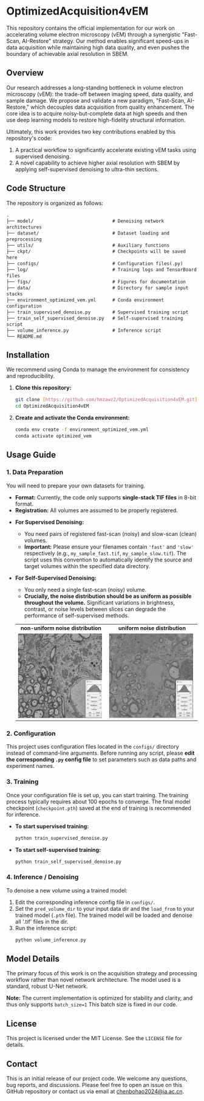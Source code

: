 # OptimizedAcquisition4vEM

This repository contains the official implementation for our work on accelerating volume electron microscopy (vEM) through a synergistic "Fast-Scan, AI-Restore" strategy. Our method enables significant speed-ups in data acquisition while maintaining high data quality, and even pushes the boundary of achievable axial resolution in SBEM.

## Overview

Our research addresses a long-standing bottleneck in volume electron microscopy (vEM): the trade-off between imaging speed, data quality, and sample damage. We propose and validate a new paradigm, "Fast-Scan, AI-Restore," which decouples data acquisition from quality enhancement. The core idea is to acquire noisy-but-complete data at high speeds and then use deep learning models to restore high-fidelity structural information.

Ultimately, this work provides two key contributions enabled by this repository's code:
1.  A practical workflow to significantly accelerate existing vEM tasks using supervised denoising.
2.  A novel capability to achieve higher axial resolution with SBEM by applying self-supervised denoising to ultra-thin sections.


## Code Structure

The repository is organized as follows:

```
.
├── model/                             # Denoising network architectures
├── dataset/                           # Dataset loading and preprocessing
├── utils/                             # Auxiliary functions
├── ckpt/                              # Checkpoints will be saved here
├── configs/                           # Configuration files(.py)
├── log/                               # Training logs and TensorBoard files
├── figs/                              # Figures for documentation
├── data/                              # Directory for sample input stacks
├── environment_optimized_vem.yml      # Conda environment configuration
├── train_supervised_denoise.py        # Supervised training script
├── train_self_supervised_denoise.py   # Self-supervised training script
├── volume_inference.py                # Inference script
└── README.md
```

## Installation

We recommend using Conda to manage the environment for consistency and reproducibility.

1.  **Clone this repository:**
    ```bash
    git clone [https://github.com/hmzawz2/OptimizedAcquisition4vEM.git](https://github.com/hmzawz2/OptimizedAcquisition4vEM.git)
    cd OptimizedAcquisition4vEM
    ```

2.  **Create and activate the Conda environment:**
    ```bash
    conda env create -f environment_optimized_vem.yml
    conda activate optimized_vem
    ```

## Usage Guide

### 1. Data Preparation

You will need to prepare your own datasets for training.
- **Format:** Currently, the code only supports **single-stack TIF files** in 8-bit format.
- **Registration:** All volumes are assumed to be properly registered.

* **For Supervised Denoising:**
    * You need pairs of registered fast-scan (noisy) and slow-scan (clean) volumes.
    * **Important:** Please ensure your filenames contain `'fast'` and `'slow'` respectively (e.g., `my_sample_fast.tif`, `my_sample_slow.tif`). The script uses this convention to automatically identify the source and target volumes within the specified data directory.

* **For Self-Supervised Denoising:**
    * You only need a single fast-scan (noisy) volume.
    * **Crucially, the noise distribution should be as uniform as possible throughout the volume.** Significant variations in brightness, contrast, or noise levels between slices can degrade the performance of self-supervised methods.
   <table>
      <tr>
         <td align="center"><b>non-uniform noise distribution</b></td>
         <td align="center"><b>uniform noise distribution</b></td>
      </tr>
      <tr>
         <td><img src="figs/changing-50nm.gif" alt="Non-uniform noise" width="98%"></td>
         <td><img src="figs/uniform-50nm.gif" alt="Uniform noise" width="98%"></td>
      </tr>
   </table>

### 2. Configuration

This project uses configuration files located in the `configs/` directory instead of command-line arguments. Before running any script, please **edit the corresponding `.py` config file** to set parameters such as data paths and experiment names.

### 3. Training

Once your configuration file is set up, you can start training. The training process typically requires about 100 epochs to converge. The final model checkpoint (`checkpoint.pth`) saved at the end of training is recommended for inference.

* **To start supervised training:**
    ```bash
    python train_supervised_denoise.py
    ```

* **To start self-supervised training:**
    ```bash
    python train_self_supervised_denoise.py
    ```

### 4. Inference / Denoising

To denoise a new volume using a trained model:
1.  Edit the corresponding inference config file in `configs/`.
2.  Set the `pred_volume_dir` to your input data dir and the `load_from` to your trained model (`.pth` file). The trained model will be loaded and denoise all '.tif' files in the dir.
3.  Run the inference script:
    ```bash
    python volume_inference.py
    ```

## Model Details

The primary focus of this work is on the acquisition strategy and processing workflow rather than novel network architecture. The model used is a standard, robust U-Net network.

**Note:** The current implementation is optimized for stability and clarity, and thus only supports `batch_size=1` This batch size is fixed in our code.

## License

This project is licensed under the MIT License. See the `LICENSE` file for details.

## Contact

This is an initial release of our project code. We welcome any questions, bug reports, and discussions. Please feel free to open an issue on this GitHub repository or contact us via email at chenbohao2024@ia.ac.cn.